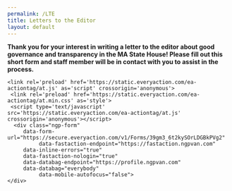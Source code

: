 ```yaml
---
permalink: /LTE
title: Letters to the Editor
layout: default
---
```

**Thank you for your interest in writing a letter to the editor about good governance and transparency in the MA State House! Please fill out this short form and staff member will be in contact with you to assist in the process.**

```
<link rel='preload' href='https://static.everyaction.com/ea-actiontag/at.js' as='script' crossorigin='anonymous'>
 <link rel='preload' href='https://static.everyaction.com/ea-actiontag/at.min.css' as='style'>
 <script type='text/javascript' src='https://static.everyaction.com/ea-actiontag/at.js' crossorigin='anonymous'></script>
  <div class="ngp-form"
     data-form-url="https://secure.everyaction.com/v1/Forms/39gm3_6t2kySOrLDGBkPVg2"
          data-fastaction-endpoint="https://fastaction.ngpvan.com"
     data-inline-errors="true"
     data-fastaction-nologin="true"
     data-databag-endpoint="https://profile.ngpvan.com"
     data-databag="everybody"
          data-mobile-autofocus="false">
</div>
```